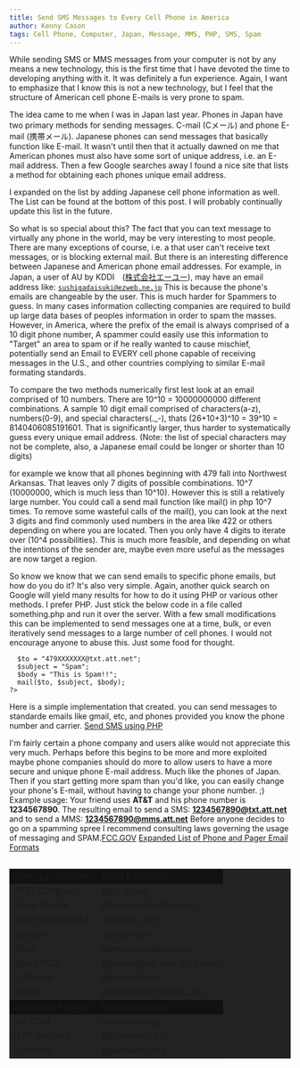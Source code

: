 ```yaml
---
title: Send SMS Messages to Every Cell Phone in America
author: Kenny Cason
tags: Cell Phone, Computer, Japan, Message, MMS, PHP, SMS, Spam
---
```


While sending SMS or MMS messages from your computer is not by any means a new technology, this is the first time that I have devoted the time to developing anything with it. It was definitely a fun experience. Again, I want to emphasize that I know this is not a new technology, but I feel that the structure of American cell phone E-mails is very prone to spam.

The idea came to me when I was in Japan last year. Phones in Japan have two primary methods for sending messages. C-mail (Cメール) and phone E-mail (携帯メール). Japanese phones can send messages that basically function like E-mail. It wasn't until then that it actually dawned on me that American phones must also have some sort of unique address, i.e. an E-mail address. Then a few Google searches away I found a nice site that lists a method for obtaining each phones unique email address. 

I expanded on the list by adding Japanese cell phone information as well. The List can be found at the bottom of this post. I will probably continually update this list in the future.

So what is so special about this? The fact that you can text message to virtually any phone in the world, may be very interesting to most people.  There are many exceptions of course, i.e. a that user can't receive text messages, or is blocking external mail. But there is an interesting difference between Japanese and American phone email addresses. For example, in Japan, a user of AU by KDDI　(<a href="http://www.au.kddi.com/" target="_blank">株式会社エーユー</a>), may have an email address like: <code>sushigadaisuki@ezweb.ne.jp</code> 
This is because the phone's emails are changeable by the user. This is much harder for Spammers to guess. In many cases information collecting companies are required to build up large data bases of peoples information in order to spam the masses. However, in America, where the prefix of the email is always comprised of a 10 digit phone number, A spammer could easily use this information to "Target" an area to spam or  if he really wanted to cause mischief, potentially send an Email to EVERY cell phone capable of receiving messages in the U.S., and other countries complying to similar E-mail formating standards. 

To compare the two methods numerically first lest look at an email comprised of 10 numbers. There are 10^10 = 10000000000 different combinations. A sample 10 digit email comprised of characters(a-z), numbers(0-9), and special characters(._-), thats (26+10+3)^10 = 39^10 = 8140406085191601. That is significantly larger, thus harder to systematically guess every unique email address. 
(Note: the list of special characters may not be complete, also, a Japanese email could be longer or shorter than 10 digits)

for example we know that all phones beginning with 479 fall into Northwest Arkansas. That leaves only 7 digits of possible combinations. 10^7 (10000000, which is much less than 10^10). However this is still a relatively large number. You could call a send mail function like mail() in php 10^7 times. To remove some wasteful calls of the mail(), you can look at the next 3 digits and find commonly used numbers in the area like 422 or others depending on where you are located. Then you only have 4 digits to iterate over (10^4 possibilities). This is much more feasible, and depending on what the intentions of the sender are, maybe even more useful as the messages are now target a region.

So know we know that we can send emails to specific phone emails, but how do you do it? It's also very simple. Again, another quick search on Google will yield many results for how to do it using PHP or various other methods. I prefer PHP. Just stick the below code in a file called something.php and run it over the server. With a few small modifications this can be implemented to send messages one at a time, bulk, or even iteratively send messages to a large number of cell phones. I would not encourage anyone to abuse this. Just some food for thought. 

```php<?php
  $to = "479XXXXXXX@txt.att.net";
  $subject = "Spam";
  $body = "This is Spam!!";
  mail($to, $subject, $body);
?>
```

Here is a simple implementation that created. you can send messages to standarde emails like gmail, etc, and phones provided you know the phone number and carrier.
<a href="/sms/sendsms.php">Send SMS using PHP</a>

I'm fairly certain a phone company and users alike would not appreciate this very much. Perhaps before this begins to be more and more exploited maybe phone companies should do more to allow users to have a more secure and unique phone E-mail address. Much like the phones of Japan. Then if you start getting more spam than you'd like, you can easily change your phone's E-mail, without having to change your phone number. ;)
Example usage: Your friend uses <b>AT&T</b> and his phone number is <b>1234567890</b>. 
The resulting email to send a SMS: <b>1234567890@txt.att.net</b>
and to send a MMS: <b>1234567890@mms.att.net</b>
Before anyone decides to go on a spamming spree I recommend consulting laws governing the usage of messaging and SPAM.<a href="http://www.fcc.gov/cgb/consumerfacts/canspam.html" target="_blank">FCC.GOV</a>
<a href='http://networking.ringofsaturn.com/Telecommunications/mobile-phone-emails.php' target="_blank">Expanded List of Phone and Pager Email Formats</a><table border="0" bgcolor="#222" color="#000000" align="left"><tr bgcolor="#111"><td>American Provider</td><td>Email Extension</td></tr><tr><td>AT&amp;T (Cingular)</td><td>@txt.att.net</td></tr><tr><td>Boost Mobile</td><td>@myboostmobile.com </td></tr><tr><td>Virgin Mobile USA</td><td>@vmobl.com</td></tr>
<tr><td>Verizon</td><td>@vtext.com</td></tr><tr><td>Alltel</td><td>@message.alltel.com</td></tr>
<tr><td>Sprint PCS</td><td>@messaging.sprintpcs.com</td></tr><tr><td>T-Mobile</td><td>@tmomail.net</td></tr><tr><td>Nextel</td><td>@messaging.nextel.com</td></tr><tr bgcolor="#111"><td>Japanese Provider</td><td>Email Extension</td></tr><tr><td>AU KDDI</td><td>@ezweb.ne.jp</td></tr><tr><td>NTT Docomo</td><td>@docomo.ne.jp</td></tr>
<tr><td>Softbank</td><td>@softbank.ne.jp</td></tr></table>